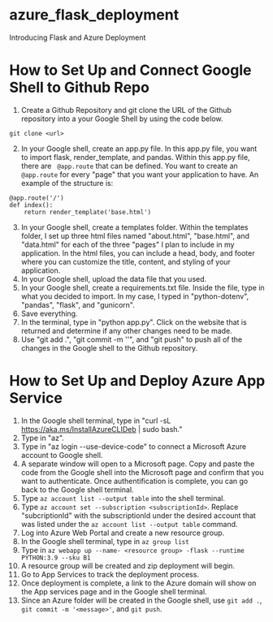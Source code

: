 # azure_flask_deployment
Introducing Flask and Azure Deployment

# How to Set Up and Connect Google Shell to Github Repo

1. Create a Github Repository and git clone the URL of the Github repository into a your Google Shell by using the code below.
```
git clone <url>
```
2. In your Google shell, create an app.py file. In this app.py file, you want to import flask, render_template, and pandas. Within this app.py file, there are ``` @app.route``` that can be defined. You want to create an ```@app.route``` for every "page" that you want your application to have. An example of the structure is:
```
@app.route('/')
def index():
    return render_template('base.html')
```
3. In your Google shell, create a templates folder. Within the templates folder, I set up three html files named "about.html", "base.html", and "data.html" for each of the three "pages" I plan to include in my application. In the html files, you can include a head, body, and footer where you can customize the title, content, and styling of your application.
4. In your Google shell, upload the data file that you used.
5. In your Google shell, create a requirements.txt file. Inside the file, type in what you decided to import. In my case, I typed in "python-dotenv", "pandas", "flask", and "gunicorn".
6. Save everything.
7. In the terminal, type in "python app.py". Click on the website that is returned and determine if any other changes need to be made.
8. Use "git add .", "git commit -m '<message>'", and "git push" to push all of the changes in the Google shell to the Github repository.

# How to Set Up and Deploy Azure App Service
1. In the Google shell terminal, type in "curl -sL https://aka.ms/InstallAzureCLIDeb | sudo bash."
2. Type in "az".
3. Type in "az login --use-device-code" to connect a Microsoft Azure account to Google shell.
4. A separate window will open to a Microsoft page. Copy and paste the code from the Google shell into the Microsoft page and confirm that you want to authenticate. Once authentification is complete, you can go back to the Google shell terminal.
5. Type ```az account list --output table``` into the shell terminal.
6. Type ```az account set --subscription <subscriptionId>```. Replace "subcriptionId" with the subscriptionId under the desired account that was listed under the ```az account list --output table``` command.
7. Log into Azure Web Portal and create a new resource group.
8. In the Google shell terminal, type in ```az group list```
9. Type in ```az webapp up --name- <resource group> -flask --runtime PYTHON:3.9 --sku B1```
10. A resource group will be created and zip deployment will begin.
11. Go to App Services to track the deployment process.
12. Once deployment is complete, a link to the Azure domain will show on the App services page and in the Google shell terminal.
13. Since an Azure folder will be created in the Google shell, use ```git add .```, ```git commit -m '<message>'```, and ```git push```.
